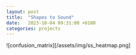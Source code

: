 ```yaml
---
layout: post
title:  "Shapes to Sound"
date:   2023-10-04 09:31:00 +0100
categories: projects
---
```


![confusion_matrix][/assets/img/ss_heatmap.png]
